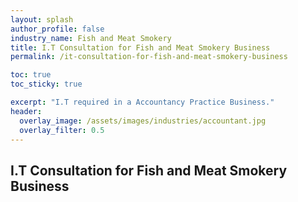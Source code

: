 ```yaml
---
layout: splash 
author_profile: false 
industry_name: Fish and Meat Smokery
title: I.T Consultation for Fish and Meat Smokery Business
permalink: /it-consultation-for-fish-and-meat-smokery-business

toc: true
toc_sticky: true

excerpt: "I.T required in a Accountancy Practice Business."
header:
  overlay_image: /assets/images/industries/accountant.jpg
  overlay_filter: 0.5 
---
```


## I.T Consultation for Fish and Meat Smokery Business